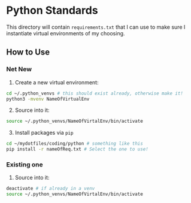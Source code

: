 # Python Standards
This directory will contain `requirements.txt` that I can use to make sure I instantiate virtual environments of my choosing.

## How to Use

### Net New
1. Create a new virtual environment:

```bash
cd ~/.python_venvs # this should exist already, otherwise make it!
python3 -mvenv NameOfVirtualEnv
```

2. Source into it:

```bash
source ~/.python_venvs/NameOfVirtalEnv/bin/activate
```

3. Install packages via `pip`

```bash
cd ~/mydotfiles/coding/python # something like this
pip install -r nameOfReq.txt # Select the one to use!
```

### Existing one
1. Source into it:

```bash
deactivate # if already in a venv
source ~/.python_venvs/NameOfVirtalEnv/bin/activate
```